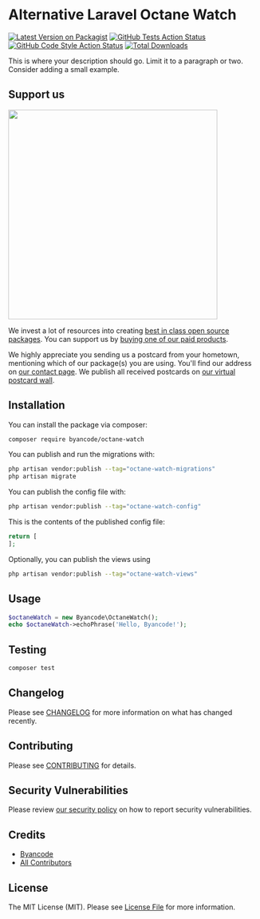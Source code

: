 # Alternative Laravel Octane Watch

[![Latest Version on Packagist](https://img.shields.io/packagist/v/byancode/octane-watch.svg?style=flat-square)](https://packagist.org/packages/byancode/octane-watch)
[![GitHub Tests Action Status](https://img.shields.io/github/workflow/status/byancode/octane-watch/run-tests?label=tests)](https://github.com/byancode/octane-watch/actions?query=workflow%3Arun-tests+branch%3Amain)
[![GitHub Code Style Action Status](https://img.shields.io/github/workflow/status/byancode/octane-watch/Fix%20PHP%20code%20style%20issues?label=code%20style)](https://github.com/byancode/octane-watch/actions?query=workflow%3A"Fix+PHP+code+style+issues"+branch%3Amain)
[![Total Downloads](https://img.shields.io/packagist/dt/byancode/octane-watch.svg?style=flat-square)](https://packagist.org/packages/byancode/octane-watch)

This is where your description should go. Limit it to a paragraph or two. Consider adding a small example.

## Support us

[<img src="https://github-ads.s3.eu-central-1.amazonaws.com/octane-watch.jpg?t=1" width="419px" />](https://spatie.be/github-ad-click/octane-watch)

We invest a lot of resources into creating [best in class open source packages](https://spatie.be/open-source). You can support us by [buying one of our paid products](https://spatie.be/open-source/support-us).

We highly appreciate you sending us a postcard from your hometown, mentioning which of our package(s) you are using. You'll find our address on [our contact page](https://spatie.be/about-us). We publish all received postcards on [our virtual postcard wall](https://spatie.be/open-source/postcards).

## Installation

You can install the package via composer:

```bash
composer require byancode/octane-watch
```

You can publish and run the migrations with:

```bash
php artisan vendor:publish --tag="octane-watch-migrations"
php artisan migrate
```

You can publish the config file with:

```bash
php artisan vendor:publish --tag="octane-watch-config"
```

This is the contents of the published config file:

```php
return [
];
```

Optionally, you can publish the views using

```bash
php artisan vendor:publish --tag="octane-watch-views"
```

## Usage

```php
$octaneWatch = new Byancode\OctaneWatch();
echo $octaneWatch->echoPhrase('Hello, Byancode!');
```

## Testing

```bash
composer test
```

## Changelog

Please see [CHANGELOG](CHANGELOG.md) for more information on what has changed recently.

## Contributing

Please see [CONTRIBUTING](CONTRIBUTING.md) for details.

## Security Vulnerabilities

Please review [our security policy](../../security/policy) on how to report security vulnerabilities.

## Credits

- [Byancode](https://github.com/byancode)
- [All Contributors](../../contributors)

## License

The MIT License (MIT). Please see [License File](LICENSE.md) for more information.
